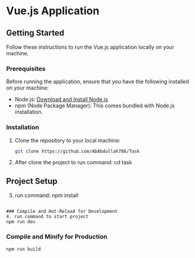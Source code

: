 # Vue.js Application

## Getting Started

Follow these instructions to run the Vue.js application locally on your machine.

### Prerequisites

Before running the application, ensure that you have the following installed on your machine:

- Node.js: [Download and Install Node.js](https://nodejs.org/)
- npm (Node Package Manager): This comes bundled with Node.js installation.

### Installation

1. Clone the repository to your local machine:

   ```bash
   git clone https://github.com/AbAbdullah786/Task

2. After clone the project to run command:
   cd task

## Project Setup

3. run command: 
npm install
```

### Compile and Hot-Reload for Development
4. run command to start project
npm run dev
```

### Compile and Minify for Production

```sh
npm run build
```
